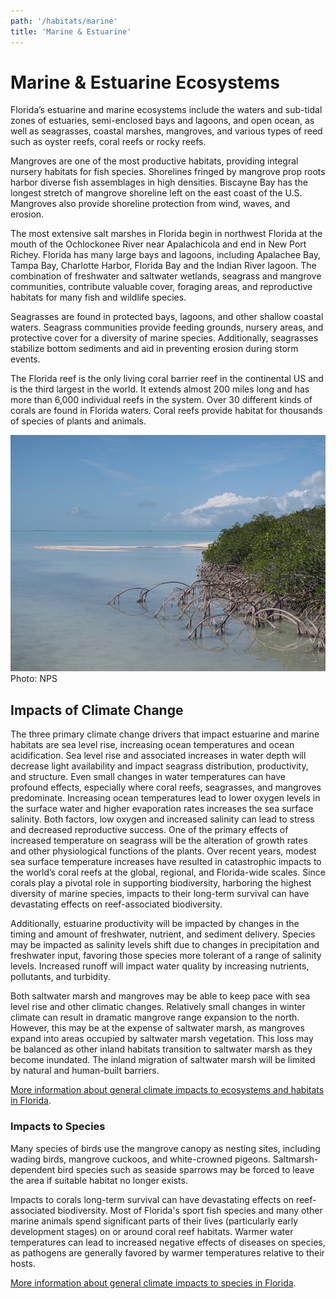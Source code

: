 ```yaml
---
path: '/habitats/marine'
title: 'Marine & Estuarine'
---
```


# Marine & Estuarine Ecosystems

Florida’s estuarine and marine ecosystems include the waters and sub-tidal zones of estuaries, semi-enclosed bays and lagoons, and open ocean, as well as seagrasses, coastal marshes, mangroves, and various types of reed such as oyster reefs, coral reefs or rocky reefs.  

Mangroves are one of the most productive habitats, providing integral nursery habitats for fish species.  Shorelines fringed by mangrove prop roots harbor diverse fish assemblages in high densities. Biscayne Bay has the longest stretch of mangrove shoreline left on the east coast of the U.S. Mangroves also provide shoreline protection from wind, waves, and erosion. 

The most extensive salt marshes in Florida begin in northwest Florida at the mouth of the Ochlockonee River near Apalachicola and end in New Port Richey.  Florida has many large bays and lagoons, including Apalachee Bay, Tampa Bay, Charlotte Harbor, Florida Bay and the Indian River lagoon. The combination of freshwater and saltwater wetlands, seagrass and mangrove communities, contribute valuable cover, foraging areas, and reproductive habitats for many fish and wildlife species. 

Seagrasses are found in protected bays, lagoons, and other shallow coastal waters.  Seagrass communities provide feeding grounds, nursery areas, and protective cover for a diversity of marine species.  Additionally, seagrasses stabilize bottom sediments and aid in preventing erosion during storm events. 

The Florida reef is the only living coral barrier reef in the continental US and is the third largest in the world.  It extends almost 200 miles long and has more than 6,000 individual reefs in the system.  Over 30 different kinds of corals are found in Florida waters. Coral reefs provide habitat for thousands of species of plants and animals.

<div><img src="5000.jpg" alt="Photo for Marine & Estuarine"/>
<figcaption>Photo: NPS</figcaption></div>

## Impacts of Climate Change

The three primary climate change drivers that impact estuarine and marine habitats are sea level rise, increasing ocean temperatures and ocean acidification.  Sea level rise and associated increases in water depth will decrease light availability and impact seagrass distribution, productivity, and structure.  Even small changes in water temperatures can have profound effects, especially where coral reefs, seagrasses, and mangroves predominate.    Increasing ocean temperatures lead to lower oxygen levels in the surface water and higher evaporation rates increases the sea surface salinity.  Both factors, low oxygen and increased salinity can lead to stress and decreased reproductive success.  One of the primary effects of increased temperature on seagrass will be the alteration of growth rates and other physiological functions of the plants.  Over recent years, modest sea surface temperature increases have resulted in catastrophic impacts to the world’s coral reefs at the global, regional, and Florida-wide scales.  Since corals play a pivotal role in supporting biodiversity, harboring the highest diversity of marine species, impacts to their long-term survival can have devastating effects on reef-associated biodiversity.  

Additionally, estuarine productivity will be impacted by changes in the timing and amount of freshwater, nutrient, and sediment delivery.  Species may be impacted as salinity levels shift due to changes in precipitation and freshwater input, favoring those species more tolerant of a range of salinity levels.  Increased runoff will impact water quality by increasing nutrients, pollutants, and turbidity.   

Both saltwater marsh and mangroves may be able to keep pace with sea level rise and other climatic changes. Relatively small changes in winter climate can result in dramatic mangrove range expansion to the north.  However, this may be at the expense of saltwater marsh, as mangroves expand into areas occupied by saltwater marsh vegetation. This loss may be balanced as other inland habitats transition to saltwater marsh as they become inundated.  The inland migration of saltwater marsh will be limited by natural and human-built barriers.

[More information about general climate impacts to ecosystems and habitats in Florida](/impacts/habitats).

### Impacts to Species

Many species of birds use the mangrove canopy as nesting sites, including wading birds, mangrove cuckoos, and white-crowned pigeons. Saltmarsh-dependent bird species such as seaside sparrows may be forced to leave the area if suitable habitat no longer exists. 

Impacts to corals long-term survival can have devastating effects on reef-associated biodiversity. Most of Florida's sport fish species and many other marine animals spend significant parts of their lives (particularly early development stages) on or around coral reef habitats.  Warmer water temperatures can lead to increased negative effects of diseases on species, as pathogens are generally favored by warmer temperatures relative to their hosts.

[More information about general climate impacts to species in Florida](/impacts/species).
